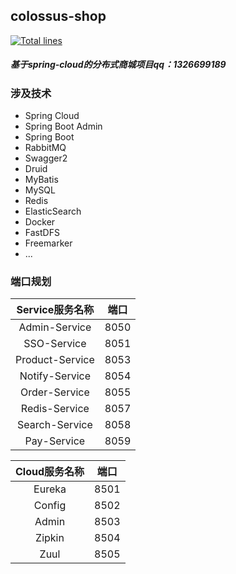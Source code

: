 ## colossus-shop
[![Total lines](https://tokei.rs/b1/github/liusy456/colossus-shop?category=lines)](https://github.com/liusy456/colossus-shop)
##### 基于spring-cloud的分布式商城项目qq：1326699189

### 涉及技术
* Spring Cloud
* Spring Boot Admin
* Spring Boot
* RabbitMQ
* Swagger2
* Druid
* MyBatis
* MySQL
* Redis
* ElasticSearch
* Docker
* FastDFS
* Freemarker
* ...

### 端口规划
| Service服务名称|端口|
|:-:|:-:|
| Admin-Service      	|8050 |
| SSO-Service        	|8051 |
| Product-Service       |8053 |
| Notify-Service     	|8054 |
| Order-Service      	|8055 |
| Redis-Service      	|8057 |
| Search-Service     	|8058 |
| Pay-Service     		|8059 |

|Cloud服务名称|端口|
|:-:|:-:|
| Eureka      	 	|8501 |
| Config     		|8502 |
| Admin	     	 	|8503 |
| Zipkin     	 	|8504 |
| Zuul     	 	 	|8505 |




